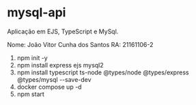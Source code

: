 # mysql-api
Aplicação em EJS, TypeScript e MySql.


Nome: João Vitor Cunha dos Santos
RA: 21161106-2

1. npm init -y
2. npm install express ejs mysql2
3. npm install typescript ts-node @types/node @types/express @types/mysql --save-dev
4. docker compose up -d
5. npm start
